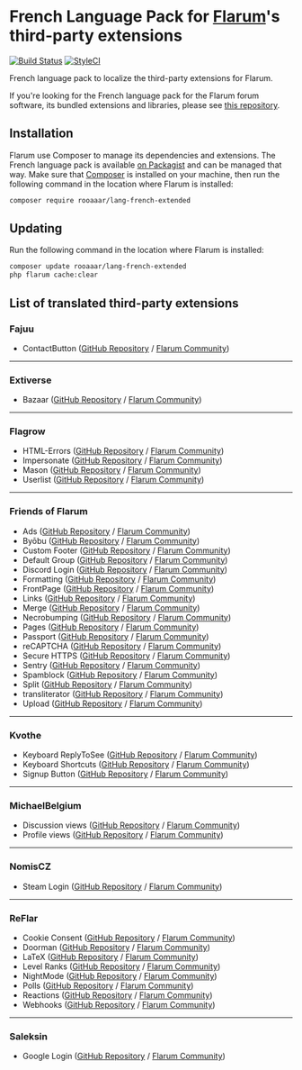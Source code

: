 # French Language Pack for [Flarum](https://flarum.org/)'s third-party extensions

[![Build Status](https://travis-ci.org/rooaaar/lang-french-extended.svg?branch=master)](https://travis-ci.org/rooaaar/lang-french-extended) [![StyleCI](https://styleci.io/repos/186357907/shield?style=flat&branch=master)](https://styleci.io/repos/186357907)

French language pack to localize the third-party extensions for Flarum.

If you're looking for the French language pack for the Flarum forum software, its bundled extensions and libraries, please see [this repository](https://github.com/milescellar/lang-french).

## Installation

Flarum use Composer to manage its dependencies and extensions. The French language pack is available [on Packagist](https://packagist.org/packages/rooaaar/lang-french-extended) and can be managed that way. Make sure that [Composer](https://getcomposer.org/) is installed on your machine, then run the following command in the location where Flarum is installed:

```bash
composer require rooaaar/lang-french-extended
```

## Updating

Run the following command in the location where Flarum is installed:

```bash
composer update rooaaar/lang-french-extended
php flarum cache:clear
```

## List of translated third-party extensions

### Fajuu

 - ContactButton ([GitHub Repository](https://github.com/Fajuu/ContactButton) / [Flarum Community](https://discuss.flarum.org/d/18228-contact-button))

---
### Extiverse

 - Bazaar ([GitHub Repository](https://github.com/extiverse/bazaar/) / [Flarum Community](https://discuss.flarum.org/d/5151))

---
### Flagrow
 - HTML-Errors ([GitHub Repository](https://github.com/flagrow/html-errors) / [Flarum Community](https://discuss.flarum.org/d/10784-custom-html-error-pages))
 - Impersonate ([GitHub Repository](https://github.com/flagrow/impersonate) / [Flarum Community](https://discuss.flarum.org/d/9868-flagrow-impersonate-login-as-other-users))
 - Mason ([GitHub Repository](https://github.com/flagrow/mason/) / [Flarum Community](https://discuss.flarum.org/d/7028-flagrow-mason-the-discussion-custom-fields-builder))
 - Userlist ([GitHub Repository](https://github.com/flagrow/users-list/) / [Flarum Community](https://discuss.flarum.org/d/6009-flagrow-users-list-review-and-mass-mail-users-of-your-forum))

---
### Friends of Flarum

 - Ads ([GitHub Repository](https://github.com/FriendsOfFlarum/ads) / [Flarum Community](https://discuss.flarum.org/d/4785-flagrow-ads-bombarding-your-users-with-ads-everywhere-if-you-want))
 - Byōbu ([GitHub Repository](https://github.com/FriendsOfFlarum/byobu) / [Flarum Community](https://discuss.flarum.org/d/4762-flagrow-by-bu-well-integrated-advanced-private-discussions))
 - Custom Footer ([GitHub Repository](https://github.com/FriendsOfFlarum/custom-footer) / [Flarum Community](https://discuss.flarum.org/d/17774-friendsofflarum-custom-footer))
 - Default Group ([GitHub Repository](https://github.com/FriendsOfFlarum/default-group) / [Flarum Community](https://discuss.flarum.org/d/18158-friendsofflarum-default-group))
 - Discord Login ([GitHub Repository](https://github.com/FriendsOfFlarum/auth-discord) / [Flarum Community](https://discuss.flarum.org/d/20184-friendsofflarum-discord-login))
 - Formatting ([GitHub Repository](https://github.com/FriendsOfFlarum/formatting) / [Flarum Community](https://discuss.flarum.org/d/17770-friendsofflarum-formatting))
 - FrontPage ([GitHub Repository](https://github.com/FriendsOfFlarum/frontpage) / [Flarum Community](https://discuss.flarum.org/d/19256-friendsofflarum-frontpage))
 - Links ([GitHub Repository](https://github.com/FriendsOfFlarum/links/) / [Flarum Community](https://discuss.flarum.org/d/18335-friendsofflarum-links))
 - Merge ([GitHub Repository](https://github.com/FriendsOfFlarum/merge-discussions/) / [Flarum Community](https://discuss.flarum.org/d/19460-friendsofflarum-merge-discussions))
 - Necrobumping ([GitHub Repository](https://github.com/FriendsOfFlarum/prevent-necrobumping/) / [Flarum Community](https://discuss.flarum.org/d/18312-friendsofflarum-prevent-necrobumping))
 - Pages ([GitHub Repository](https://github.com/FriendsOfFlarum/pages) / [Flarum Community](https://discuss.flarum.org/d/18301-friendsofflarum-pages))
 - Passport ([GitHub Repository](https://github.com/FriendsOfFlarum/passport) / [Flarum Community](https://discuss.flarum.org/d/5203-flagrow-passport-the-laravel-passport-oauth-extension))
 - reCAPTCHA ([GitHub Repository](https://github.com/FriendsOfFlarum/recaptcha) / [Flarum Community](https://discuss.flarum.org/d/18399-friendsofflarum-recaptcha))
 - Secure HTTPS ([GitHub Repository](https://github.com/FriendsOfFlarum/secure-https) / [Flarum Community](https://discuss.flarum.org/d/17771-friendsofflarum-secure-https))
 - Sentry ([GitHub Repository](https://github.com/FriendsOfFlarum/sentry) / [Flarum Community](https://discuss.flarum.org/d/18089-friendsofflarum-sentry))
 - Spamblock ([GitHub Repository](https://github.com/FriendsOfFlarum/spamblock) / [Flarum Community](https://discuss.flarum.org/d/17772-friendsofflarum-spamblock))
 - Split ([GitHub Repository](https://github.com/FriendsOfFlarum/split) / [Flarum Community](https://discuss.flarum.org/d/1903-flagrow-split-separates-posts-to-a-new-discussion)) 
 - transliterator ([GitHub Repository](https://github.com/FriendsOfFlarum/transliterator) / [Flarum Community](https://discuss.flarum.org/d/18074-friendsofflarum-url-transliterator))
 - Upload ([GitHub Repository](https://github.com/FriendsOfFlarum/upload/) / [Flarum Community](https://discuss.flarum.org/d/4154-flagrow-upload-the-intelligent-file-attachment-extension))

---
 ### Kvothe

 - Keyboard ReplyToSee ([GitHub Repository](https://github.com/oaklinq/flarum-ext-reply2see) / [Flarum Community](https://discuss.flarum.org/d/18899-reply-2-see))
 - Keyboard Shortcuts ([GitHub Repository](https://github.com/oaklinq/flarum-ext-keyboard-shortcuts) / [Flarum Community](https://discuss.flarum.org/d/19301-keyboard-shortcuts))
 - Signup Button ([GitHub Repository](https://github.com/oaklinq/flarum-signup-button) / [Flarum Community](https://discuss.flarum.org/d/18812-sign-up-button/))

---
### MichaelBelgium

 - Discussion views ([GitHub Repository](https://github.com/MichaelBelgium/flarum-discussion-views/) / [Flarum Community](https://discuss.flarum.org/d/7339-discussion-views))
 - Profile views ([GitHub Repository](https://github.com/MichaelBelgium/flarum-profile-views/) / [Flarum Community](https://discuss.flarum.org/d/7596-profile-views))

 ---
### NomisCZ

 - Steam Login ([GitHub Repository](https://github.com/NomisCZ/flarum-ext-auth-steam) / [Flarum Community](https://discuss.flarum.org/d/19750-steam-auth))

---
### ReFlar

 - Cookie Consent ([GitHub Repository](https://github.com/ReFlar/cookie-consent/) / [Flarum Community](https://discuss.flarum.org/d/10395-cookie-consent))
 - Doorman ([GitHub Repository](https://github.com/ReFlar/doorman) / [Flarum Community](https://discuss.flarum.org/d/17845-doorman-by-reflar))
 - LaTeX ([GitHub Repository](https://github.com/ReFlar/latex) / [Flarum Community](https://discuss.flarum.org/d/16176-latex-by-reflar/))
 - Level Ranks ([GitHub Repository](https://github.com/ReFlar/level-ranks) / [Flarum Community](https://discuss.flarum.org/d/15052-levels-ranks-by-reflar))
 - NightMode ([GitHub Repository](https://github.com/ReFlar/nightmode) / [Flarum Community](https://discuss.flarum.org/d/11134-night-mode-by-reflar))
 - Polls ([GitHub Repository](https://github.com/ReFlar/polls/) / [Flarum Community](https://discuss.flarum.org/d/9762-poll))
 - Reactions ([GitHub Repository](https://github.com/ReFlar/reactions/) / [Flarum Community](https://discuss.flarum.org/d/6542-reactions-by-reflar))
 - Webhooks ([GitHub Repository](https://github.com/reflar/webhooks) / [Flarum Community](https://discuss.flarum.org/d/17812-webhooks-by-reflar))

 ---
 ### Saleksin

 - Google Login ([GitHub Repository](https://github.com/saleksin/flarum-auth-google) / [Flarum Community](https://discuss.flarum.org/d/18250-google-login))
